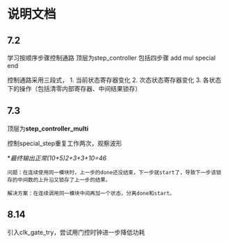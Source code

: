 # 说明文档

## 7.2

学习按顺序步骤控制通路
顶层为step_controller
包括四步骤 add mul special end

控制通路采用三段式，
    1. 当前状态寄存器变化
    2. 次态状态寄存器变化
    3. 各状态下的操作（包括清零内部寄存器、中间结果锁存）

## 7.3

顶层为**step_controller_multi**

控制special_step重复工作两次，观察波形

**最终输出正常(10+5)*2+3+3+10=46**

    问题：在连续使用同一模块时，上一步的done还没结束，下一步就start了，导致下一步该锁存的中间数的上升沿又锁存了上一步的结果。

    解决方案：在连续调用同一模块中间再加一个状态，分离done和start。


## 8.14

引入clk_gate_try，尝试用门控时钟进一步降低功耗

